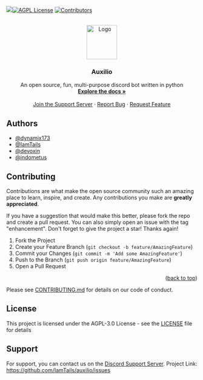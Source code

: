 

![](https://cdn.discordapp.com/attachments/1020903723133829210/1020915800493793400/OpenSauce.svg)[![AGPL License](https://img.shields.io/badge/license-AGPL-blue.svg)](http://www.gnu.org/licenses/agpl-3.0)
[![Contributors](https://img.shields.io/github/contributors/IamTails/auxilio.svg?style=flat&color=CCCCFF)](https://github.com/IamTails/auxilio/graphs/contributors)

<br />
<div align="center">
  <a href="https://github.com/github_username/repo_name">
    <img src="https://cdn.discordapp.com/attachments/1141716941619335268/1194653768747331755/image-removebg-preview_8.png?ex=65b12306&is=659eae06&hm=7c2b4091f170880c3983d155b33049c0f920b2a61c880f0f0c2dd5b80dbb98e5&" alt="Logo" width="80" height="90">
  </a>

<h3 align="center">Auxilio</h3>

  <p align="center">
    An open source, fun, multi-purpose discord bot written in python
    <br />
    <a href="https://discord.gg/auxilio"><strong>Explore the docs »</strong></a>
    <br />
    <br />
    <a href="https://discord.gg/auxilio">Join the Support Server</a>
    ·
    <a href="https://github.com/IamTails/auxilio/issues">Report Bug</a>
    ·
    <a href="https://discord.gg/auxilio">Request Feature</a>
  </p>
</div>

## Authors

- [@dynamix173](https://github.com/dynamix173)
- [@IamTails](https://github.com/IamTails)
- [@devoxin](https://github.com/devoxin)
- [@indometus](https://github.com/indometus)
## Contributing

Contributions are what make the open source community such an amazing place to learn, inspire, and create. Any contributions you make are **greatly appreciated**.

If you have a suggestion that would make this better, please fork the repo and create a pull request. You can also simply open an issue with the tag "enhancement".
Don't forget to give the project a star! Thanks again!

1. Fork the Project
2. Create your Feature Branch (`git checkout -b feature/AmazingFeature`)
3. Commit your Changes (`git commit -m 'Add some AmazingFeature'`)
4. Push to the Branch (`git push origin feature/AmazingFeature`)
5. Open a Pull Request
<p align="right">(<a href="#readme-top">back to top</a>)</p>

Please see [CONTRIBUTING.md](CONTRIBUTING.md) for details on our code of conduct.



## License

This project is licensed under the AGPL-3.0 License - see the [LICENSE](LICENSE) file for details


## Support

For support, you can contact us on the [Discord Support Server](https://discord.gg/auxilio).
Project Link: https://github.com/IamTails/auxilio/issues



